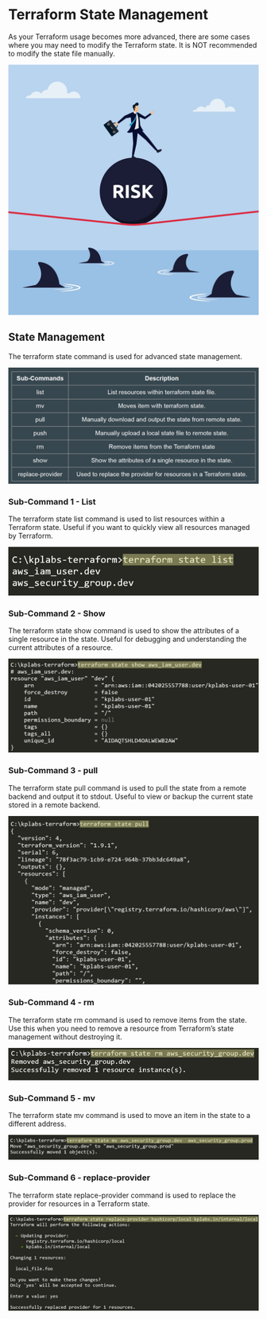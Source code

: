 # Terraform State Management

As your Terraform usage becomes more advanced, there are some cases where
you may need to modify the Terraform state.
It is NOT recommended to modify the state file manually.

![MY Image](images/image1.png)

## State Management

The terraform state command is used for advanced state management.

![MY Image](images/image2.png)

### Sub-Command 1 - List

The terraform state list command is used to list resources within a Terraform
state.
Useful if you want to quickly view all resources managed by Terraform.

![MY Image](images/image3.png)

### Sub-Command 2 - Show

The terraform state show command is used to show the attributes of a single
resource in the state.
Useful for debugging and understanding the current attributes of a resource.

![MY Image](images/image4.png)

### Sub-Command 3 - pull

The terraform state pull command is used to pull the state from a remote
backend and output it to stdout.
Useful to view or backup the current state stored in a remote backend.

![MY Image](images/image5.png)

### Sub-Command 4 - rm

The terraform state rm command is used to remove items from the state.
Use this when you need to remove a resource from Terraform’s state
management without destroying it.

![MY Image](images/image6.png)

### Sub-Command 5 - mv

The terraform state mv command is used to move an item in the state to a
different address.

![MY Image](images/image7.png)

### Sub-Command 6 - replace-provider

The terraform state replace-provider command is used to replace the provider
for resources in a Terraform state.

![MY Image](images/image8.png)

